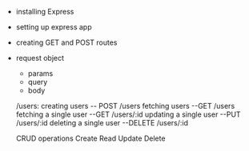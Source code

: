 * installing Express
* setting up express app
* creating GET and POST routes

* request object
   * params
   * query
   * body


   /users:
   creating users            -- POST  /users
   fetching users            --GET   /users
   fetching a single user    --GET   /users/:id
   updating a single user    --PUT   /users/:id
   deleting a single user    --DELETE   /users/:id

   CRUD operations
   Create
   Read
   Update
   Delete